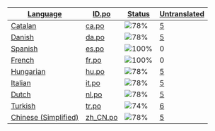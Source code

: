 <table>
  <thead>
    <tr>
      <th>
        <a href="#" id="language">Language</a>
      </th>
      <th>
        <a href="#" id="idpo">ID.po</a>
      </th>
      <th>
        <a href="#" id="status">Status</a>
      </th>
      <th>
        <a href="#" id="untranslated">Untranslated</a>
      </th>
    </tr>
  </thead>
  <tbody>
    <tr>
      <td class="language" data-value="Catalan">
        <a href="ca.md">Catalan</a>
      </td>
      <td class="idpo" data-value="ca">
        <a href="https://github.com/linuxmint/cinnamon-spices-applets/blob/master/xsession%40claudiux/files/xsession%40claudiux/po/ca.po">ca.po</a>
      </td>
      <td class="status" data-value="78">
        <img src="https://progress-bar.dev/78" alt="78%" />
      </td>
      <td class="untranslated" data-value="5">
        <a href="../po/xsession@claudiux/_ca.po">5</a>
      </td>
    </tr>
    <tr>
      <td class="language" data-value="Danish">
        <a href="da.md">Danish</a>
      </td>
      <td class="idpo" data-value="da">
        <a href="https://github.com/linuxmint/cinnamon-spices-applets/blob/master/xsession%40claudiux/files/xsession%40claudiux/po/da.po">da.po</a>
      </td>
      <td class="status" data-value="78">
        <img src="https://progress-bar.dev/78" alt="78%" />
      </td>
      <td class="untranslated" data-value="5">
        <a href="../po/xsession@claudiux/_da.po">5</a>
      </td>
    </tr>
    <tr>
      <td class="language" data-value="Spanish">
        <a href="es.md">Spanish</a>
      </td>
      <td class="idpo" data-value="es">
        <a href="https://github.com/linuxmint/cinnamon-spices-applets/blob/master/xsession%40claudiux/files/xsession%40claudiux/po/es.po">es.po</a>
      </td>
      <td class="status" data-value="100">
        <img src="https://progress-bar.dev/100" alt="100%" />
      </td>
      <td class="untranslated" data-value="0">
        0
      </td>
    </tr>
    <tr>
      <td class="language" data-value="French">
        <a href="fr.md">French</a>
      </td>
      <td class="idpo" data-value="fr">
        <a href="https://github.com/linuxmint/cinnamon-spices-applets/blob/master/xsession%40claudiux/files/xsession%40claudiux/po/fr.po">fr.po</a>
      </td>
      <td class="status" data-value="100">
        <img src="https://progress-bar.dev/100" alt="100%" />
      </td>
      <td class="untranslated" data-value="0">
        0
      </td>
    </tr>
    <tr>
      <td class="language" data-value="Hungarian">
        <a href="hu.md">Hungarian</a>
      </td>
      <td class="idpo" data-value="hu">
        <a href="https://github.com/linuxmint/cinnamon-spices-applets/blob/master/xsession%40claudiux/files/xsession%40claudiux/po/hu.po">hu.po</a>
      </td>
      <td class="status" data-value="78">
        <img src="https://progress-bar.dev/78" alt="78%" />
      </td>
      <td class="untranslated" data-value="5">
        <a href="../po/xsession@claudiux/_hu.po">5</a>
      </td>
    </tr>
    <tr>
      <td class="language" data-value="Italian">
        <a href="it.md">Italian</a>
      </td>
      <td class="idpo" data-value="it">
        <a href="https://github.com/linuxmint/cinnamon-spices-applets/blob/master/xsession%40claudiux/files/xsession%40claudiux/po/it.po">it.po</a>
      </td>
      <td class="status" data-value="78">
        <img src="https://progress-bar.dev/78" alt="78%" />
      </td>
      <td class="untranslated" data-value="5">
        <a href="../po/xsession@claudiux/_it.po">5</a>
      </td>
    </tr>
    <tr>
      <td class="language" data-value="Dutch">
        <a href="nl.md">Dutch</a>
      </td>
      <td class="idpo" data-value="nl">
        <a href="https://github.com/linuxmint/cinnamon-spices-applets/blob/master/xsession%40claudiux/files/xsession%40claudiux/po/nl.po">nl.po</a>
      </td>
      <td class="status" data-value="78">
        <img src="https://progress-bar.dev/78" alt="78%" />
      </td>
      <td class="untranslated" data-value="5">
        <a href="../po/xsession@claudiux/_nl.po">5</a>
      </td>
    </tr>
    <tr>
      <td class="language" data-value="Turkish">
        <a href="tr.md">Turkish</a>
      </td>
      <td class="idpo" data-value="tr">
        <a href="https://github.com/linuxmint/cinnamon-spices-applets/blob/master/xsession%40claudiux/files/xsession%40claudiux/po/tr.po">tr.po</a>
      </td>
      <td class="status" data-value="74">
        <img src="https://progress-bar.dev/74" alt="74%" />
      </td>
      <td class="untranslated" data-value="6">
        <a href="../po/xsession@claudiux/_tr.po">6</a>
      </td>
    </tr>
    <tr>
      <td class="language" data-value="Chinese (Simplified)">
        <a href="zh_CN.md">Chinese (Simplified)</a>
      </td>
      <td class="idpo" data-value="zh_CN">
        <a href="https://github.com/linuxmint/cinnamon-spices-applets/blob/master/xsession%40claudiux/files/xsession%40claudiux/po/zh_CN.po">zh_CN.po</a>
      </td>
      <td class="status" data-value="78">
        <img src="https://progress-bar.dev/78" alt="78%" />
      </td>
      <td class="untranslated" data-value="5">
        <a href="../po/xsession@claudiux/_zh_CN.po">5</a>
      </td>
    </tr>
  </tbody>
</table>


